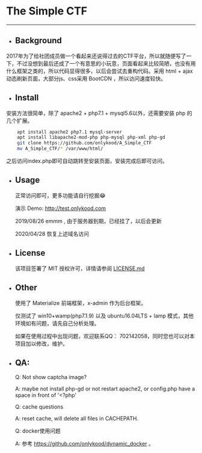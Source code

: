 # The Simple CTF

---

* ## Background

2017年为了给社团成员做一个看起来还说得过去的CTF平台，所以就随便写了一下，不过没想到最后还成了一个有意思的小玩意，页面看起来比较简陋，也没有用什么框架之类的，所以代码显得很多，以后会尝试去重构代码。采用 html + ajax 动态刷新页面，大部分js、css采用 BootCDN ，所以访问速度较快。

* ## Install

安装方法很简单，除了 apache2 + php7.1 + mysql5.6以外，还需要安装 php 的几个扩展。

```bash
    apt install apache2 php7.1 mysql-server
    apt install libapache2-mod-php php-mysql php-xml php-gd
    git clone https://github.com/onlykood/A_Simple_CTF
    mv A_Simple_CTF/* /var/www/html/
```

之后访问index.php即可自动跳转至安装页面，安装完成后即可访问。

* ## Usage

    正常访问即可，更多功能请自行挖掘😂

    演示 Demo: <http://test.onlykood.com>

    2019/08/26
    emmm , 由于服务器到期，已经挂了，以后会更新

    2020/04/28
    恢复上述域名访问

* ## License

    该项目签署了 MIT 授权许可，详情请参阅 [LICENSE.md](https://github.com/onlykood/A_Simple_CTF/master/LICENSE)

* ## Other

    使用了 Materialize 前端框架，x-admin 作为后台框架。

    仅测试了 win10+wamp(php7.1.9) 以及 ubuntu16.04LTS + lamp 模式，其他环境如有问题，请先自己分析处理。

    如果在使用过程中出现问题，欢迎联系QQ： 702142058，同时您也可以对本项目加以修改，维护。

* ## QA:
    Q: Not show captcha image?

    A: maybe not install php-gd or not restart apache2, or config.php have a space in front of '<?php'

    Q: cache questions

    A: reset cache, will delete all files in CACHEPATH.
    
    Q: docker使用问题

    A: 参考 https://github.com/onlykood/dynamic_docker 。

